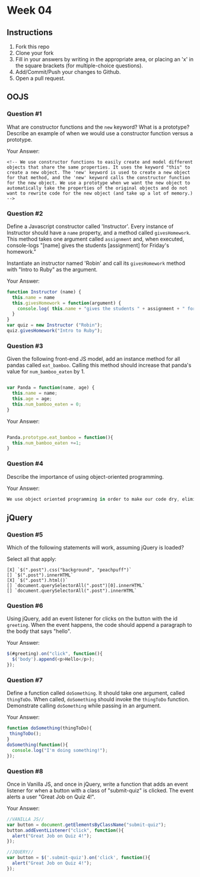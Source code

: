 # Week 04

## Instructions

1. Fork this repo
2. Clone your fork
3. Fill in your answers by writing in the appropriate area, or placing an 'x' in
the square brackets (for multiple-choice questions).
4. Add/Commit/Push your changes to Github.
5. Open a pull request.

## OOJS

### Question #1

What are constructor functions and the `new` keyword? What is a prototype? Describe an example of when we would use a constructor function versus a prototype.

Your Answer:
```text
<!-- We use constructor functions to easily create and model different objects that share the same properties. It uses the keyword "this" to create a new object. The 'new' keyword is used to create a new object for that method, and the 'new' keyword calls the constructor function for the new object. We use a prototype when we want the new object to automatically take the properties of the original objects and do not want to rewrite code for the new object (and take up a lot of memory.) -->
```

### Question #2

Define a Javascript constructor called 'Instructor'. Every instance of Instructor should have a `name` property, and a method called `givesHomework`. This method takes one argument called `assignment` and, when executed, console-logs "[name] gives the students [assignment] for Friday's homework."

Instantiate an instructor named 'Robin' and call its `givesHomework` method with "Intro to Ruby" as the argument.

Your Answer:

```js
function Instructor (name) {
  this.name = name
  this.givesHomework = function(argument) {
    console.log( this.name + "gives the students " + assignment + " for Friday's homework.");
  }
}
var quiz = new Instructor ("Robin");
quiz.givesHomework("Intro to Ruby");

```
### Question #3

Given the following front-end JS model, add an instance method for all pandas called `eat_bamboo`. Calling this method should increase that panda's value for `num_bamboo_eaten` by 1.

```js

var Panda = function(name, age) {
  this.name = name;
  this.age = age;
  this.num_bamboo_eaten = 0;
}
```
Your Answer:
```js

Panda.prototype.eat_bamboo = function(){
  this.num_bamboo_eaten +=1;
}

```

### Question #4

Describe the importance of using object-oriented programming.

Your Answer:
```js
We use object oriented programming in order to make our code dry, eliminate repetition and generally simplify our code so that it does not take up as much space and memory by repeating the same cody in each instance. object-oriented programming allows us to use abstraction, encapsulation and modularity.
```

## jQuery

### Question #5

Which of the following statements will work, assuming jQuery is loaded?

Select all that apply:
```
[X] `$(".post").css("background", "peachpuff")`
[] `$(".post").innerHTML`
[X] `$(".post").html()`
[] `document.querySelectorAll(".post")[0].innerHTML`
[] `document.querySelectorAll(".post").innerHTML`
```

### Question #6

Using jQuery, add an event listener for clicks on the button with the id
`greeting`. When the event happens, the code should append a paragraph to the
body that says "hello".

Your Answer:
```js
$(#greeting).on("click", function(){
  $('body').append(<p>Hello</p>);
});
```

### Question #7

Define a function called `doSomething`. It should take one argument, called
`thingToDo`. When called, `doSomething` should invoke the `thingToDo` function. Demonstrate calling `doSomething` while passing in an argument.

Your Answer:
```js
function doSomething(thingToDo){
 thingToDo();
}
doSomething(function(){
  console.log("I'm doing something!");
});
```

### Question #8

Once in Vanilla JS, and once in jQuery, write a function that adds an event listener for when a button with a class of "submit-quiz" is clicked. The event alerts a user "Great Job on Quiz 4!".

Your Answer:
```js
//VANILLA JS//
var button = document.getElementsByClassName("submit-quiz");
button.addEventListener("click", function(){
  alert("Great Job on Quiz 4!");
});

//JQUERY//
var button = $('.submit-quiz').on('click', function(){
  alert("Great Job on Quiz 4!");
});
```

